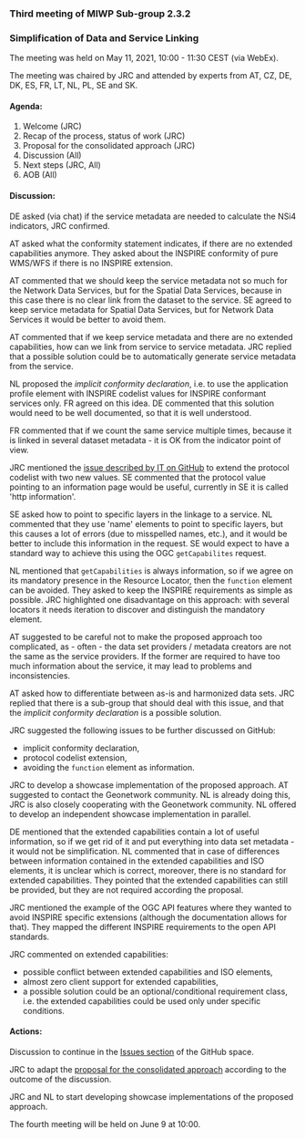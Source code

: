 ### Third meeting of MIWP Sub-group 2.3.2

### Simplification of Data and Service Linking 

The meeting was held on May 11, 2021, 10:00 - 11:30 CEST (via WebEx).

The meeting was chaired by JRC and attended by experts from AT, CZ, DE, DK, ES, FR, LT, NL, PL, SE and SK.

#### Agenda: 

1. Welcome (JRC) 
2. Recap of the process, status of work (JRC)
3. Proposal for the consolidated approach (JRC) 
4. Discussion (All) 
5. Next steps (JRC, All)
6. AOB (All) 

#### Discussion:

DE asked (via chat) if the service metadata are needed to calculate the NSi4 indicators, JRC confirmed.

AT asked what the conformity statement indicates, if there are no extended capabilities anymore. They asked about the INSPIRE conformity of pure WMS/WFS if there is no INSPIRE extension.

AT commented that we should keep the service metadata not so much for the Network Data Services, but for the Spatial Data Services, because in this case there is no clear link from the dataset to the service. SE agreed to keep service metadata for Spatial Data Services, but for Network Data Services it would be better to avoid them.

AT commented that if we keep service metadata and there are no extended capabilities, how can we link from service to service metadata. JRC replied that a possible solution could be to automatically generate service metadata from the service.

NL proposed the *implicit conformity declaration*, i.e. to use the application profile element with INSPIRE codelist values for INSPIRE conformant services only. FR agreed on this idea. DE commented that this solution would need to be well documented, so that it is well understood.

FR commented that if we count the same service multiple times, because it is linked in several dataset metadata - it is OK from the indicator point of view.

JRC mentioned the [issue described by IT on GitHub](https://github.com/INSPIRE-MIF/gp-data-service-linking-simplification/issues/8) to extend the protocol codelist with two new values. SE commented that the protocol value pointing to an information page would be useful, currently in SE it is called 'http information'.

SE asked how to point to specific layers in the linkage to a service. NL commented that they use 'name' elements to point to specific layers, but this causes a lot of errors (due to misspelled names, etc.), and it would be better to include this information in the request. SE would expect to have a standard way to achieve this using the OGC `getCapabilites` request.

NL mentioned that `getCapabilities` is always information, so if we agree on its mandatory presence in the Resource Locator, then the `function` element can be avoided. They asked to keep the INSPIRE requirements as simple as possible. JRC highlighted one disadvantage on this approach: with several locators it needs iteration to discover and distinguish the mandatory element.

AT suggested to be careful not to make the proposed approach too complicated, as - often - the data set providers / metadata creators are not the same as the service providers. If the former are required to have too much information about the service, it may lead to problems and inconsistencies.

AT asked how to differentiate between as-is and harmonized data sets. JRC replied that there is a sub-group that should deal with this issue, and that the *implicit conformity declaration* is a possible solution.

JRC suggested the following issues to be further discussed on GitHub:

- implicit conformity declaration,
- protocol codelist extension,
- avoiding the `function` element as information.

JRC to develop a showcase implementation of the proposed approach. AT suggested to contact the Geonetwork community. NL is already doing this, JRC is also closely cooperating with the Geonetwork community. NL offered to develop an independent showcase implementation in parallel.

DE mentioned that the extended capabilities contain a lot of useful information, so if we get rid of it and put everything into data set metadata - it would not be simplification. NL commented that in case of differences between information contained in the extended capabilities and ISO elements, it is unclear which is correct, moreover, there is no standard for extended capabilities. They pointed that the extended capabilities can still be provided, but they are not required according the proposal.

JRC mentioned the example of the OGC API features where they wanted to avoid INSPIRE specific extensions (although the documentation allows for that). They mapped the different INSPIRE requirements to the open API standards.

JRC commented on extended capabilities:

- possible conflict between extended capabilities and ISO elements, 
- almost zero client support for extended capabilities, 
- a possible solution could be an optional/conditional requirement class, i.e. the extended capabilities could be used only under specific conditions.

#### Actions:

Discussion to continue in the [Issues section](https://github.com/INSPIRE-MIF/gp-data-service-linking-simplification/issues) of the GitHub space.

JRC to adapt the [proposal for the consolidated approach](https://github.com/INSPIRE-MIF/gp-data-service-linking-simplification/blob/main/proposals/JRC/Consolidated_proposal.md) according to the outcome of the discussion.

JRC and NL to start developing showcase implementations of the proposed approach.

The fourth meeting will be held on June 9 at 10:00.

